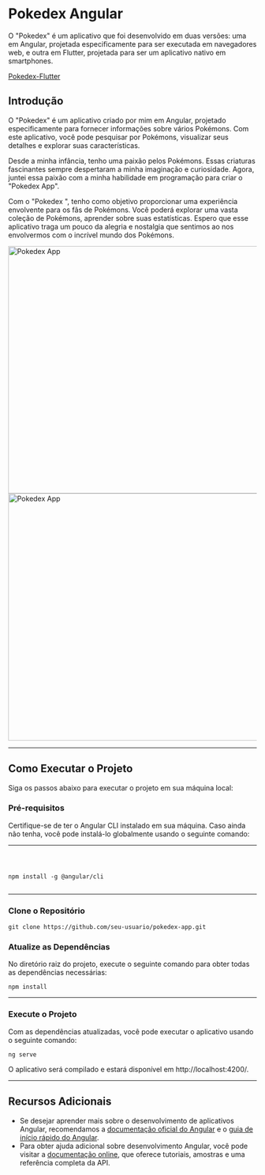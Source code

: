 

<h1>Pokedex Angular</h1>

O "Pokedex" é um aplicativo que foi desenvolvido em duas versões: uma em Angular, projetada especificamente para ser executada em navegadores web, e outra em Flutter, projetada para ser um aplicativo nativo em smartphones.

 <a href="https://github.com/saak01/Pokedex-Flutter" target="_blank">Pokedex-Flutter</a>


<h2>Introdução</h2>
<p>O "Pokedex" é um aplicativo criado por mim em Angular, projetado especificamente para fornecer informações sobre vários Pokémons. Com este aplicativo, você pode pesquisar por Pokémons, visualizar seus detalhes e explorar suas características.</p>

<p>Desde a minha infância, tenho uma paixão pelos Pokémons. Essas criaturas fascinantes sempre despertaram a minha imaginação e curiosidade. Agora, juntei essa paixão com a minha habilidade em programação para criar o "Pokedex App".</p>

<p>Com o "Pokedex ", tenho como objetivo proporcionar uma experiência envolvente para os fãs de Pokémons. Você poderá explorar uma vasta coleção de Pokémons, aprender sobre suas estatísticas. Espero que esse aplicativo traga um pouco da alegria e nostalgia que sentimos ao nos envolvermos com o incrível mundo dos Pokémons.</p>

<img align="center" alt="Pokedex App" height="500" width="1280" src="https://i.imgur.com/BmfERz3.png">
<img align="center" alt="Pokedex App" height="500" width="1280" src="https://i.imgur.com/4O0q588.png">


<hr>

<h2>Como Executar o Projeto</h2>
<p>Siga os passos abaixo para executar o projeto em sua máquina local:</p>

<h3>Pré-requisitos</h3>
<p>Certifique-se de ter o Angular CLI instalado em sua máquina. Caso ainda não tenha, você pode instalá-lo globalmente usando o seguinte comando:</p>

<hr>
<pre><code>
  
npm install -g @angular/cli
</code></pre>

<hr>

<h3>Clone o Repositório</h3>
<pre><code>git clone https://github.com/seu-usuario/pokedex-app.git</code></pre>
<h3>Atualize as Dependências</h3>
<p>No diretório raiz do projeto, execute o seguinte comando para obter todas as dependências necessárias:</p>

<pre><code>npm install</code></pre>

<hr>
<h3>Execute o Projeto</h3>
<p>Com as dependências atualizadas, você pode executar o aplicativo usando o seguinte comando:</p>

<pre><code>ng serve</code></pre>

<p>O aplicativo será compilado e estará disponível em http://localhost:4200/.</p>
<hr>
<h2>Recursos Adicionais</h2>
<ul>
  <li>Se desejar aprender mais sobre o desenvolvimento de aplicativos Angular, recomendamos a <a href="https://angular.io/tutorial">documentação oficial do Angular</a> e o <a href="https://angular.io/guide/quickstart">guia de início rápido do Angular</a>.</li>
  <li>Para obter ajuda adicional sobre desenvolvimento Angular, você pode visitar a <a href="https://angular.io/docs">documentação online</a>, que oferece tutoriais, amostras e uma referência completa da API.</li>
</ul>
